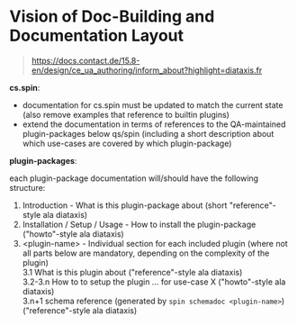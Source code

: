 # Vision of Doc-Building and Documentation Layout

> https://docs.contact.de/15.8-en/design/ce_ua_authoring/inform_about?highlight=diataxis.fr

**cs.spin**:

- documentation for cs.spin must be updated to match the current state (also remove examples that reference to builtin plugins)
- extend the documentation in terms of references to the QA-maintained plugin-packages below qs/spin (including a short description about which use-cases are covered by which plugin-package)

**plugin-packages**:

each plugin-package documentation will/should have the following structure:

1. Introduction - What is this plugin-package about (short "reference"-style ala diataxis)<br>
2. Installation / Setup / Usage - How to install the plugin-package ("howto"-style ala diataxis)<br>
3. \<plugin-name\> - Individual section for each included plugin (where not all
   parts below are mandatory, depending on the complexity of the plugin) <br>
   3.1 What is this plugin about ("reference"-style ala diataxis) <br>
   3.2-3.n How to to setup the plugin ... for use-case X ("howto"-style ala diataxis)<br>
   3.n+1 schema reference (generated by `spin schemadoc <plugin-name>`)
   ("reference"-style ala diataxis)<br>
